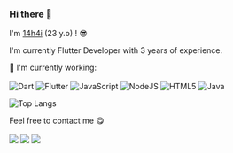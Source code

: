 ### Hi there 👋

I'm [14h4i](https://portfolio-14h4i.web.app) (23 y.o) ! :sunglasses:

I'm currently Flutter Developer with 3 years of experience.

:page_with_curl: I'm currently working:
<br><br>
![Dart](https://img.shields.io/badge/dart-%230175C2.svg?style=for-the-badge&logo=dart&logoColor=white)
![Flutter](https://img.shields.io/badge/Flutter-%2302569B.svg?style=for-the-badge&logo=Flutter&logoColor=white)
![JavaScript](https://img.shields.io/badge/javascript-%23323330.svg?style=for-the-badge&logo=javascript&logoColor=%23F7DF1E)
![NodeJS](https://img.shields.io/badge/node.js-6DA55F?style=for-the-badge&logo=node.js&logoColor=white)
![HTML5](https://img.shields.io/badge/html5-%23E34F26.svg?style=for-the-badge&logo=html5&logoColor=white)
![Java](https://img.shields.io/badge/java-%23ED8B00.svg?style=for-the-badge&logo=java&logoColor=white)

<!-- ![C](https://img.shields.io/badge/c-%2300599C.svg?style=for-the-badge&logo=c&logoColor=white)
![C#](https://img.shields.io/badge/c%23-%23239120.svg?style=for-the-badge&logo=c-sharp&logoColor=white)
![C++](https://img.shields.io/badge/c++-%2300599C.svg?style=for-the-badge&logo=c%2B%2B&logoColor=white) -->

![Top Langs](https://github-readme-stats.vercel.app/api/top-langs/?username=14h4i&langs_count=8&layout=compact)

Feel free to contact me :yum:
<br><br>
[<img src="https://img.shields.io/badge/Telegram-%40l4h4i-blue">](https://t.me/l4h4i)
[<img src="https://img.shields.io/badge/LinkedIn-%4014h4i-white">](https://www.linkedin.com/in/14h4i/)
[<img src="https://img.shields.io/badge/Email-pgkhai.dev%40gmail.com-yellow">](mailto:pgkhai.dev@gmail.com)

<!-- [<img src="https://img.shields.io/badge/Personal%20Site-moepoi.dev-red">](https://) -->
